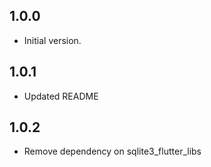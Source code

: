 ## 1.0.0

- Initial version.

## 1.0.1

- Updated README

## 1.0.2

- Remove dependency on sqlite3_flutter_libs
